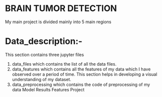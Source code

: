 # BRAIN TUMOR DETECTION
My main project is divided mainly into 5 main regions
# Data_description:- 
This section contains three jupyter files
1) data_files which contains the list of all the data files.
2) data_features which contains all the features of my data which I have observed over a period of time. This section helps in developing a visual understanding of my dataset.
3) data_preprocessing which contains the code of preprocessing of my data 
Model
Results
Features
Project

